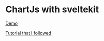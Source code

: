 # ChartJs with sveltekit

<a href="https://chart-js-optimized.vercel.app/">Demo</a>

<a href="https://www.youtube.com/watch?v=HzmaqcsDiP0">Tutorial that I followed</a>
<hudai>
